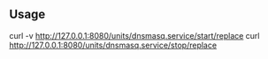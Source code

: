 Usage
-----
curl -v http://127.0.0.1:8080/units/dnsmasq.service/start/replace
curl http://127.0.0.1:8080/units/dnsmasq.service/stop/replace
